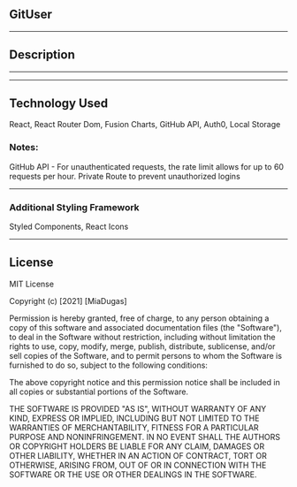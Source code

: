 ## GitUser

<hr>

## Description 



<hr>

<!-- ![Main View](https://github.com/miadugas/ImageShrinker/blob/main/assets/imageShrinker.png) -->

<hr>

## Technology Used
React, React Router Dom, Fusion Charts, GitHub API, Auth0, Local Storage

### Notes:
GitHub API - For unauthenticated requests, the rate limit allows for up to 60 requests per hour.
Private Route to prevent unauthorized logins

<hr>

### Additional Styling Framework
Styled Components, React Icons

<hr>

## License

MIT License

Copyright (c) [2021] [MiaDugas]

Permission is hereby granted, free of charge, to any person obtaining a copy
of this software and associated documentation files (the "Software"), to deal
in the Software without restriction, including without limitation the rights
to use, copy, modify, merge, publish, distribute, sublicense, and/or sell
copies of the Software, and to permit persons to whom the Software is
furnished to do so, subject to the following conditions:

The above copyright notice and this permission notice shall be included in all
copies or substantial portions of the Software.

THE SOFTWARE IS PROVIDED "AS IS", WITHOUT WARRANTY OF ANY KIND, EXPRESS OR
IMPLIED, INCLUDING BUT NOT LIMITED TO THE WARRANTIES OF MERCHANTABILITY,
FITNESS FOR A PARTICULAR PURPOSE AND NONINFRINGEMENT. IN NO EVENT SHALL THE
AUTHORS OR COPYRIGHT HOLDERS BE LIABLE FOR ANY CLAIM, DAMAGES OR OTHER
LIABILITY, WHETHER IN AN ACTION OF CONTRACT, TORT OR OTHERWISE, ARISING FROM,
OUT OF OR IN CONNECTION WITH THE SOFTWARE OR THE USE OR OTHER DEALINGS IN THE
SOFTWARE.

